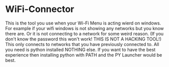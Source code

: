 # WiFi-Connector
This is the tool you use when your Wi-Fi Menu is acting wierd on windows.
For example if your wifi windows is not showing any networks but you know there are.
Or it is not connecting to a network for some weird reason. (If you don't know the password this won't work! THIS IS NOT A HACKING TOOL!)
This only connects to networks that you have previously connected to.
All you need is python installed NOTHING else.
If you want to have the best experience then installing python with PATH and the PY Launcher would be best.
